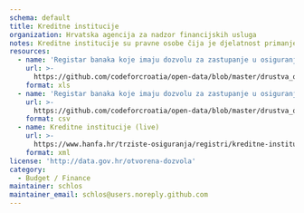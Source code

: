 ```yaml
---
schema: default
title: Kreditne institucije
organization: Hrvatska agencija za nadzor financijskih usluga
notes: Kreditne institucije su pravne osobe čija je djelatnost primanje depozita ili drugih povratnih sredstava fizičkih i pravnih osoba te odobravanje kredita za svoj račun, a posluju u skladu s posebnim propisima koji uređuju njihovu djelatnost.
resources:
  - name: 'Registar banaka koje imaju dozvolu za zastupanje u osiguranju (raw, 2015.)'
    url: >-
      https://github.com/codeforcroatia/open-data/blob/master/drustva_osiguranje_reosiguranje/Registar%20banaka%20koje%20imaju%20dozvolu%20za%20zastupanje%20u%20osiguranju.xlsx
    format: xls
  - name: 'Registar banaka koje imaju dozvolu za zastupanje u osiguranju (raw, 2015.)'
    url: >-
      https://github.com/codeforcroatia/open-data/blob/master/drustva_osiguranje_reosiguranje/Registar%20banaka%20koje%20imaju%20dozvolu%20za%20zastupanje%20u%20osiguranju.csv
    format: csv
  - name: Kreditne institucije (live)
    url: >-
      https://www.hanfa.hr/trziste-osiguranja/registri/kreditne-institucije/getxml
    format: xml
license: 'http://data.gov.hr/otvorena-dozvola'
category:
  - Budget / Finance
maintainer: schlos
maintainer_email: schlos@users.noreply.github.com
---
```

